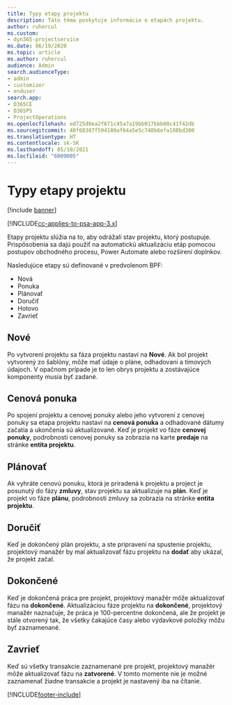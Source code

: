 ```yaml
---
title: Typy etapy projektu
description: Táto téma poskytuje informácie o etapách projektu.
author: ruhercul
ms.custom:
- dyn365-projectservice
ms.date: 06/19/2020
ms.topic: article
ms.author: ruhercul
audience: Admin
search.audienceType:
- admin
- customizer
- enduser
search.app:
- D365CE
- D365PS
- ProjectOperations
ms.openlocfilehash: ed725d8ea2f671c45a7a19bb017bbb08c41f42db
ms.sourcegitcommit: 40f68387f594180af64a5e5c748b6efa188bd300
ms.translationtype: HT
ms.contentlocale: sk-SK
ms.lasthandoff: 05/10/2021
ms.locfileid: "6009005"
---
```

# <a name="project-stage-types"></a>Typy etapy projektu 

[!include [banner](../includes/psa-now-project-operations.md)]

[!INCLUDE[cc-applies-to-psa-app-3.x](../includes/cc-applies-to-psa-app-3x.md)]

Etapy projektu slúžia na to, aby odrážali stav projektu, ktorý postupuje. Prispôsobenia sa dajú použiť na automatickú aktualizáciu etáp pomocou postupov obchodného procesu, Power Automate alebo rozšírení doplnkov.

Nasledujúce etapy sú definované v predvolenom BPF:

- Nová
- Ponuka
- Plánovať
- Doručiť
- Hotovo
- Zavrieť 

## <a name="new"></a>Nové

Po vytvorení projektu sa fáza projektu nastaví na **Nové**. Ak bol projekt vytvorený zo šablóny, môže mať údaje o pláne, odhadovaní a tímových údajoch. V opačnom prípade je to len obrys projektu a zostávajúce komponenty musia byť zadané.

## <a name="quote"></a>Cenová ponuka

Po spojení projektu a cenovej ponuky alebo jeho vytvorení z cenovej ponuky sa etapa projektu nastaví na **cenová ponuka** a odhadované dátumy začatia a ukončenia sú aktualizované. Keď je projekt vo fáze **cenovej ponuky**, podrobnosti cenovej ponuky sa zobrazia na karte **predaje** na stránke **entita projektu**.

## <a name="plan"></a>Plánovať

Ak vyhráte cenovú ponuku, ktorá je priradená k projektu a project je posunutý do fázy **zmluvy**, stav projektu sa aktualizuje na **plán**. Keď je projekt vo fáze **plánu**, podrobnosti zmluvy sa zobrazia na stránke **entita projektu**.

## <a name="deliver"></a>Doručiť

Keď je dokončený plán projektu, a ste pripravení na spustenie projektu, projektový manažér by mal aktualizovať fázu projektu na **dodať** aby ukázal, že projekt začal.

## <a name="complete"></a>Dokončené 

Keď je dokončená práca pre projekt, projektový manažér môže aktualizovať fázu na **dokončené**. Aktualizáciou fáze projektu na **dokončené**, projektový manažér naznačuje, že práca je 100-percentne dokončená, ale že projekt je stále otvorený tak, že všetky čakajúce časy alebo výdavkové položky môžu byť zaznamenané.

## <a name="close"></a>Zavrieť

Keď sú všetky transakcie zaznamenané pre projekt, projektový manažér môže aktualizovať fázu na **zatvorené**. V tomto momente nie je možné zaznamenať žiadne transakcie a projekt je nastavený iba na čítanie.


[!INCLUDE[footer-include](../includes/footer-banner.md)]